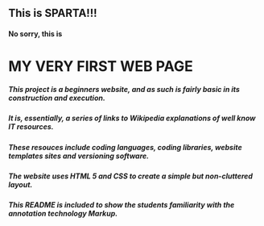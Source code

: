 ## This is SPARTA!!!

#### No sorry, this is

# MY VERY FIRST WEB PAGE

##### This project is a beginners website, and as such is fairly basic in its construction and execution.
##### It is, essentially, a series of links to Wikipedia explanations of well know IT resources.
##### These resouces include coding languages, coding libraries, website templates sites and versioning software.
##### The website uses HTML 5 and CSS to create a simple but non-cluttered layout.
##### This README is included to show the students familiarity with the annotation technology Markup.
